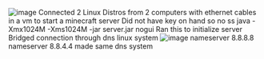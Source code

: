 ![image](https://github.com/user-attachments/assets/042120ce-a66f-4b1c-8268-dac7da0de4f8)
Connected 2 Linux Distros from 2 computers with ethernet cables in a vm to start a minecraft server 
Did not have key on hand so no ss
java -Xmx1024M -Xms1024M -jar server.jar nogui
Ran this to initialize server 
Bridged connection through dns linux system
![image](https://github.com/user-attachments/assets/6eae28be-534d-40ea-85d6-7a9eceb3bbf0)
nameserver 8.8.8.8
nameserver 8.8.4.4
 made same dns system
